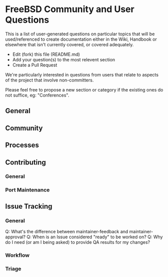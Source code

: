 # FreeBSD Community and User Questions

This is a list of user-generated questions on particular topics that will be used/referenced to create documentation either in the Wiki, Handbook or elsewhere that isn't currently covered, or covered adequately. 

* Edit (fork) this file (README.md)
* Add your question(s) to the most relevent section
* Create a Pull Request

We're particularly interested in questions from users that relate to aspects of the project that involve non-committers.

Please feel free to propose a new section or category if the existing ones do not suffice, eg: "Conferences".


## General

## Community

## Processes

## Contributing

### General

### Port Maintenance

## Issue Tracking

### General

Q: What's the difference between maintainer-feedback and maintainer-approval?
Q: When is an Issue considered "ready" to be worked on?
Q: Why do I need  (or am I being asked) to provide QA results for my changes?

### Workflow

### Triage
